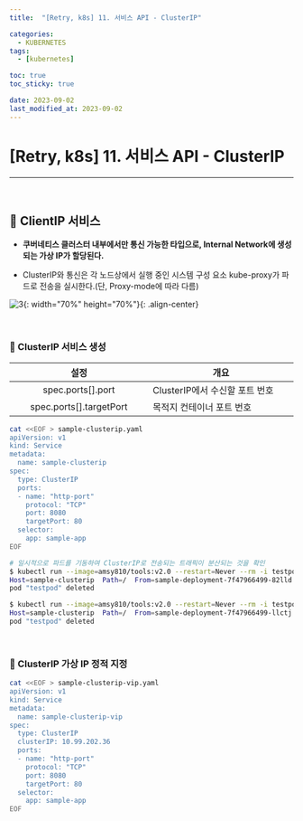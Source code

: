 ```yaml
---
title:  "[Retry, k8s] 11. 서비스 API - ClusterIP" 

categories:
  - KUBERNETES
tags:
  - [kubernetes]

toc: true
toc_sticky: true

date: 2023-09-02
last_modified_at: 2023-09-02
---
```

# [Retry, k8s] 11. 서비스 API - ClusterIP
---

<style>
table {
    font-size: 12pt;
}
table th:first-of-type {
    width: 5%;
}
table th:nth-of-type(2) {
    width: 15%;
}
table th:nth-of-type(3) {
    width: 50%;
}
table th:nth-of-type(4) {
    width: 30%;
}
</style>

<br>

## 🔔 ClientIP 서비스

+ **쿠버네티스 클러스터 내부에서만 통신 가능한 타입으로, Internal Network에 생성되는 가상 IP가 할당된다.**

+ ClusterIP와 통신은 각 노드상에서 실행 중인 시스템 구성 요소 kube-proxy가 파드로 전송을 실시한다.(단, Proxy-mode에 따라 다름)


![3](https://user-images.githubusercontent.com/42735894/228765359-b599d0d8-4bf2-4a28-b066-31e4b118101c.png){: width="70%" height="70%"}{: .align-center}

<br>

### 📜 ClusterIP 서비스 생성

|설정|개요|
|:---:|---|
|spec.ports[].port|ClusterIP에서 수신할 포트 번호|
|spec.ports[].targetPort|목적지 컨테이너 포트 번호|

```bash
cat <<EOF > sample-clusterip.yaml
apiVersion: v1
kind: Service
metadata:
  name: sample-clusterip
spec:
  type: ClusterIP
  ports:
  - name: "http-port"
    protocol: "TCP"
    port: 8080
    targetPort: 80
  selector:
    app: sample-app
EOF
```

```bash
# 일시적으로 파드를 기동하여 ClusterIP로 전송되는 트래픽이 분산되는 것을 확인
$ kubectl run --image=amsy810/tools:v2.0 --restart=Never --rm -i testpod --command -- curl -s http://sample-clusterip:8080
Host=sample-clusterip  Path=/  From=sample-deployment-7f47966499-82lld  ClientIP=10.32.0.1  XFF=
pod "testpod" deleted

$ kubectl run --image=amsy810/tools:v2.0 --restart=Never --rm -i testpod --command -- curl -s http://sample-clusterip:8080
Host=sample-clusterip  Path=/  From=sample-deployment-7f47966499-llctj  ClientIP=10.32.0.1  XFF=
pod "testpod" deleted
```


<br>

### 📜 ClusterIP 가상 IP 정적 지정

```bash
cat <<EOF > sample-clusterip-vip.yaml
apiVersion: v1
kind: Service
metadata:
  name: sample-clusterip-vip
spec:
  type: ClusterIP
  clusterIP: 10.99.202.36
  ports:
  - name: "http-port"
    protocol: "TCP"
    port: 8080
    targetPort: 80
  selector:
    app: sample-app
EOF
```


<br>